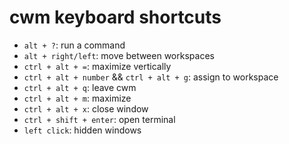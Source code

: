 # cwm keyboard shortcuts

* `alt + ?`: run a command
* `alt + right/left`: move between workspaces
* `ctrl + alt + =`: maximize vertically
* `ctrl + alt + number` && `ctrl + alt + g`: assign to workspace
* `ctrl + alt + q`: leave cwm
* `ctrl + alt + m`: maximize
* `ctrl + alt + x`: close window
* `ctrl + shift + enter`: open terminal
* `left click`: hidden windows
